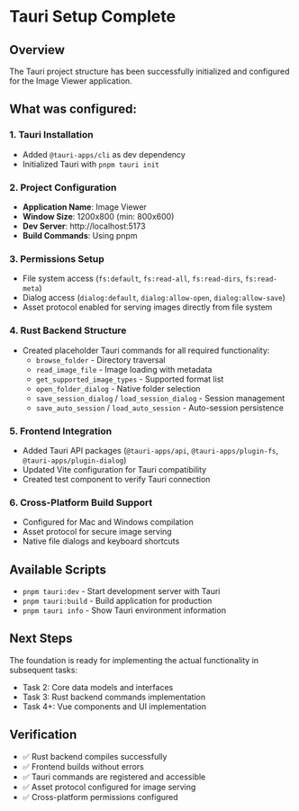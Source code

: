 # Tauri Setup Complete

## Overview
The Tauri project structure has been successfully initialized and configured for the Image Viewer application.

## What was configured:

### 1. Tauri Installation
- Added `@tauri-apps/cli` as dev dependency
- Initialized Tauri with `pnpm tauri init`

### 2. Project Configuration
- **Application Name**: Image Viewer
- **Window Size**: 1200x800 (min: 800x600)
- **Dev Server**: http://localhost:5173
- **Build Commands**: Using pnpm

### 3. Permissions Setup
- File system access (`fs:default`, `fs:read-all`, `fs:read-dirs`, `fs:read-meta`)
- Dialog access (`dialog:default`, `dialog:allow-open`, `dialog:allow-save`)
- Asset protocol enabled for serving images directly from file system

### 4. Rust Backend Structure
- Created placeholder Tauri commands for all required functionality:
  - `browse_folder` - Directory traversal
  - `read_image_file` - Image loading with metadata
  - `get_supported_image_types` - Supported format list
  - `open_folder_dialog` - Native folder selection
  - `save_session_dialog` / `load_session_dialog` - Session management
  - `save_auto_session` / `load_auto_session` - Auto-session persistence

### 5. Frontend Integration
- Added Tauri API packages (`@tauri-apps/api`, `@tauri-apps/plugin-fs`, `@tauri-apps/plugin-dialog`)
- Updated Vite configuration for Tauri compatibility
- Created test component to verify Tauri connection

### 6. Cross-Platform Build Support
- Configured for Mac and Windows compilation
- Asset protocol for secure image serving
- Native file dialogs and keyboard shortcuts

## Available Scripts
- `pnpm tauri:dev` - Start development server with Tauri
- `pnpm tauri:build` - Build application for production
- `pnpm tauri info` - Show Tauri environment information

## Next Steps
The foundation is ready for implementing the actual functionality in subsequent tasks:
- Task 2: Core data models and interfaces
- Task 3: Rust backend commands implementation
- Task 4+: Vue components and UI implementation

## Verification
- ✅ Rust backend compiles successfully
- ✅ Frontend builds without errors
- ✅ Tauri commands are registered and accessible
- ✅ Asset protocol configured for image serving
- ✅ Cross-platform permissions configured